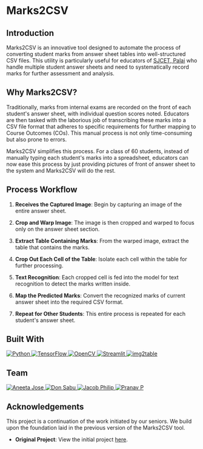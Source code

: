 # Marks2CSV

## Introduction

Marks2CSV is an innovative tool designed to automate the process of 
converting student marks from answer sheet tables into well-structured 
CSV files. This utility is particularly useful for educators of [SJCET, Palai](https://sjcetpalai.ac.in)
who handle multiple student answer sheets and need to systematically 
record marks for further assessment and analysis.

## Why Marks2CSV?

Traditionally, marks from internal exams are recorded on the front of
each student's answer sheet, with individual question scores noted. 
Educators are then tasked with the laborious job of transcribing these 
marks into a CSV file format that adheres to specific requirements for 
further mapping to Course Outcomes (COs). This manual process is not 
only time-consuming but also prone to errors.

Marks2CSV simplifies this process. For a class of 60 students, instead 
of manually typing each student's marks into a spreadsheet, educators 
can now ease this process by just providing pictures of front of answer
sheet to the system and Marks2CSV will do the rest.

## Process Workflow

1. **Receives the Captured Image**: Begin by capturing an image of the entire answer sheet.

2. **Crop and Warp Image**: The image is then cropped and warped to focus only on the answer sheet section.

3. **Extract Table Containing Marks**: From the warped image, extract the table that contains the marks.

4. **Crop Out Each Cell of the Table**: Isolate each cell within the table for further processing.

5. **Text Recognition**: Each cropped cell is fed into the model for text recognition to detect the marks written inside.

6. **Map the Predicted Marks**: Convert the recognized marks of current answer sheet into the required CSV format.

7. **Repeat for Other Students**: This entire process is repeated for each student's answer sheet.


## Built With
<p>
  <a href="https://www.python.org">
    <img alt="Python" src="https://img.shields.io/badge/Python-3776AB?style=for-the-badge&logo=python&logoColor=white"/>
  </a>
  <a href="https://www.tensorflow.org">
    <img alt="TensorFlow" src="https://img.shields.io/badge/TensorFlow-FF6F00?style=for-the-badge&logo=TensorFlow&logoColor=white"/>
  </a>
  <a href="https://opencv.org">
    <img alt="OpenCV" src="https://img.shields.io/badge/OpenCV-5C3EE8?style=for-the-badge&logo=opencv&logoColor=white"/>
  </a>
  <a href="https://streamlit.io">
    <img alt="Streamlit" src="https://img.shields.io/badge/Streamlit-FF4B4B?style=for-the-badge&logo=Streamlit&logoColor=white"/>
  </a>
  <a href="https://github.com/xavctn/img2table">
    <img alt="img2table" src="https://img.shields.io/badge/img2table-007EC6?style=for-the-badge&logo=github&logoColor=white"/>
  </a>
</p>


## Team
<p>
  <a href="https://www.linkedin.com/in/aneetajose"> 
    <img alt="Aneeta Jose" src="https://img.shields.io/badge/-Aneeta%20Jose-0077B5?style=flat-square&logo=linkedin&logoColor=white"/>
  </a>
  <a href="https://www.linkedin.com/in/donsabu/"> 
    <img alt="Don Sabu" src="https://img.shields.io/badge/-Don%20Sabu-0077B5?style=flat-square&logo=linkedin&logoColor=white"/>
  </a>
  <a href="https://www.linkedin.com/in/jacob-philip0810">
    <img alt="Jacob Philip" src="https://img.shields.io/badge/-Jacob%20Philip-0077B5?style=flat-square&logo=linkedin&logoColor=white"/>
  </a>
  <a href="https://www.linkedin.com/in/pranav-p-9873a825a"> 
    <img alt="Pranav P" src="https://img.shields.io/badge/-Pranav%20P-0077B5?style=flat-square&logo=linkedin&logoColor=white"/>
  </a>
</p>


## Acknowledgements
This project is a continuation of the work initiated by our seniors. We build upon the foundation laid in the previous version of the Marks2CSV tool.

- **Original Project**: View the initial project [here](https://github.com/004Ajay/Marks2CSV_S6_Mini_Project).
